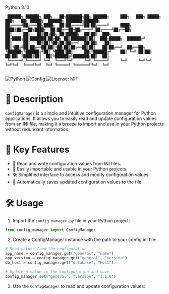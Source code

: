Python 3.10
```
 ██████╗ ██████╗ ███╗   ██╗███████╗██╗ ██████╗     ███╗   ███╗ █████╗ ███╗   ██╗ █████╗  ██████╗ ███████╗██████╗ 
██╔════╝██╔═══██╗████╗  ██║██╔════╝██║██╔════╝     ████╗ ████║██╔══██╗████╗  ██║██╔══██╗██╔════╝ ██╔════╝██╔══██╗
██║     ██║   ██║██╔██╗ ██║█████╗  ██║██║  ███╗    ██╔████╔██║███████║██╔██╗ ██║███████║██║  ███╗█████╗  ██████╔╝
██║     ██║   ██║██║╚██╗██║██╔══╝  ██║██║   ██║    ██║╚██╔╝██║██╔══██║██║╚██╗██║██╔══██║██║   ██║██╔══╝  ██╔══██╗
╚██████╗╚██████╔╝██║ ╚████║██║     ██║╚██████╔╝    ██║ ╚═╝ ██║██║  ██║██║ ╚████║██║  ██║╚██████╔╝███████╗██║  ██║
 ╚═════╝ ╚═════╝ ╚═╝  ╚═══╝╚═╝     ╚═╝ ╚═════╝     ╚═╝     ╚═╝╚═╝  ╚═╝╚═╝  ╚═══╝╚═╝  ╚═╝ ╚═════╝ ╚══════╝╚═╝  ╚═╝
                                                                                                                 
```

![Python](https://img.shields.io/badge/Python-3.x-blue)
![Config](https://img.shields.io/badge/Config-Manager-green)
![License: MIT](https://img.shields.io/badge/License-MIT-yellow)

# 📝 Description

`ConfigManager` is a simple and intuitive configuration manager for Python applications. It allows you to easily read and update configuration values from an INI file, making it a breeze to import and use in your Python projects without redundant information.

# 🔑 Key Features

- 📄 Read and write configuration values from INI files.
- 🧩 Easily importable and usable in your Python projects.
- 🛠️ Simplified interface to access and modify configuration values.
- 💾 Automatically saves updated configuration values to the file.

# 🛠️ Usage

1. Import the `config_manager.py` file in your Python project:

```python
from config_manager import ConfigManager
```
2. Create a ConfigManager instance with the path to your config.ini file:

```python
# Read values from the configuration
app_name = config_manager.get("general", "name")
app_version = config_manager.get("general", "version")
db_host = config_manager.get("database", "host")

# Update a value in the configuration and save
config_manager.set("general", "version", "1.1.0")
```

3. Use the `ConfigManager` to read and update configuration values:
